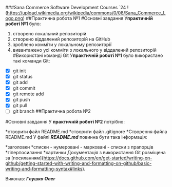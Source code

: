 ###Sana Commerce Software Development Courses `24
!(https://upload.wikimedia.org/wikipedia/commons/0/08/Sana_Commerce_Logo.png)
##Практична робота №1
#Основні завдання
У**практичній роботі №1** було:
1. створено локальний репозиторій
1. створено віддалений репозиторій на GitHub
1. зроблено комміти у локальному репозиторії
1. вивантажено усі комміти з локального у віддалений репозиторій
#Використані команді Git
У**практичній роботі №1** було використано такі команди Git:
- [x] git init
- [x] git status
- [x] git add
- [x] git commit
- [x] git remote add
- [x] git push
- [x] git pull
- [ ] git branch
##Практична робота №2

#Основні завдання
У **практичній роботі №2** потрібно:

*створити файл README.md
*створити файл .gitignore
*Створення файла README.md
У файлі ***README.md*** повинна бути така інформація:

*заголовки
*списки
	- нумеровані
	- марковані
	- списки з прапорців
*гіперпосилання
*картинки
Документація з використання Git розміщена за [посиланням]{https://docs.github.com/en/get-started/writing-on-github/getting-started-with-writing-and-formatting-on-github/basic-writing-and-formatting-syntax#links).

Виконав: ***Глушко Олег***